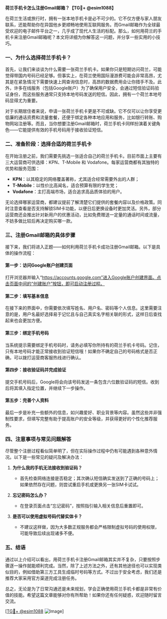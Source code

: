 **荷兰手机卡怎么注册Gmail邮箱？【TG💪+ @esim1088】**

在荷兰生活或旅行时，拥有一张本地手机卡是必不可少的。它不仅方便与家人朋友联系，还能帮助你在异国他乡更顺畅地使用互联网服务。而Gmail邮箱作为全球最受欢迎的电子邮件平台之一，几乎成了现代人生活的标配。那么，如何用荷兰的手机卡来注册Gmail邮箱呢？本文将详细为你解答这一问题，并分享一些实用的小技巧。

### 一、为什么选择荷兰手机卡？

首先，让我们来谈谈为什么需要一张荷兰手机卡。如果你只是短期访问荷兰，可能觉得带国内号码已经足够。但事实上，在荷兰使用国际漫游费可能会非常高昂，尤其是在紧急情况下需要快速上网查询信息时，高昂的数据费用会让你措手不及。此外，许多在线服务（包括Google账户）为了确保用户安全，会通过短信验证码验证身份，而这些服务通常只支持本地号码发送的短信。因此，拥有一个荷兰本地号码显得尤为重要。

对于长期居住者来说，申请一张荷兰手机卡更是不可或缺。它不仅可以让你享受更低廉的通话资费和流量套餐，还便于绑定各种本地应用和服务，比如银行转账、购物网站注册等。而且，当你想要注册Gmail邮箱时，荷兰手机卡同样扮演着关键角色——它能提供有效的手机号码用于接收验证短信。

### 二、准备阶段：选择合适的荷兰手机卡

在开始注册之前，我们需要先挑选一张适合自己的荷兰手机卡。目前市面上主要有三大运营商可供选择：KPN、T-Mobile 和 Vodafone。每家运营商都有其独特的优势和服务范围：

- **KPN**：以其稳定的网络覆盖著称，尤其适合经常需要外出的人群；
- **T-Mobile**：以性价比高闻名，适合预算有限的学生党；
- **Vodafone**：主打高端市场，适合追求高品质体验的用户。

无论选择哪家运营商，都建议提前了解清楚它们提供的套餐内容以及价格政策。同时注意查看是否支持解锁SIM卡功能，以便日后更换设备时更加灵活。另外，部分运营商还会推出针对新用户的优惠活动，比如免费赠送一定量的通话时间或流量，不妨多做比较后再决定购买哪一款。

### 三、注册Gmail邮箱的具体步骤

接下来，我们将进入正题——如何利用荷兰手机卡成功注册Gmail邮箱。以下是具体的操作流程：

#### 第一步：访问Google账户创建页面

打开浏览器并输入“https://accounts.google.com”进入Google账户创建界面。点击页面中间的“创建账户”按钮，即可启动注册过程。

#### 第二步：填写基本信息

在接下来的界面中，你需要依次填写姓名、用户名、密码等个人信息。这里需要注意的是，用户名最好选择易于记忆且与自己真实名字相关联的形式，这样日后查找起来也会更加方便。

#### 第三步：绑定手机号码

当系统提示需要绑定手机号码时，请务必填写你所持有的荷兰手机卡号码。记住，只有本地号码才能正常接收到验证短信哦！如果你不确定自己的号码格式是否正确，可以拨打运营商客服热线进行确认。

#### 第四步：接收验证码并完成验证

提交手机号码后，Google将会向该号码发送一条包含六位数验证码的短信。收到后将其填入指定位置，并继续下一步操作。

#### 第五步：完善个人资料

最后一步是补充一些额外的信息，如兴趣爱好、职业背景等内容。虽然这些并非强制性要求，但填写完整有助于提高账户的安全等级，并获得更好的个性化推荐服务。

### 四、注意事项与常见问题解答

尽管整个注册过程看似简单明了，但在实际操作过程中仍有可能遇到各种意外情况。以下是一些常见的疑问及解决办法：

1. **为什么我的手机无法接收到验证码？**
   - 首先检查网络连接是否稳定；其次确认短信确实发送到了正确的号码上；如果依然存在问题，则尝试重启手机或更换另一张SIM卡试试。

2. **忘记密码怎么办？**
   - 在登录页面点击“忘记密码”，按照指引输入相关信息后重置即可。

3. **是否可以使用虚拟号码代替实体卡？**
   - 不建议这样做，因为大多数正规服务都会严格限制虚拟号码的使用权限，可能导致后续出现诸多不便。

### 五、结语

通过以上介绍可以看出，用荷兰手机卡注册Gmail邮箱其实并不复杂，只要按照步骤逐一操作就能顺利完成。当然，除了上述方法之外，还有其他途径也可以实现类似目的，例如借助第三方工具生成临时号码等方式。不过出于安全考虑，我们还是推荐大家采用官方渠道完成注册任务。

总之，无论是为了日常沟通还是未来规划，学会正确使用荷兰手机卡都是非常有价值的技能。希望这篇文章能够对你有所帮助！如果你还有任何疑惑，欢迎随时留言交流。

[[TG💪+ @esim1088](https://t.me/s/esim1088) ![Image](https://i.postimg.cc/4NQfJmqS/Snipaste-2025-05-13-00-14-12.png)]
